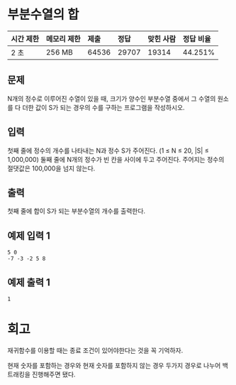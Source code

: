 # 부분수열의 합 

| 시간 제한 | 메모리 제한 | 제출  | 정답  | 맞힌 사람 | 정답 비율 |
| :-------- | :---------- | :---- | :---- | :-------- | :-------- |
| 2 초      | 256 MB      | 64536 | 29707 | 19314     | 44.251%   |

## 문제

N개의 정수로 이루어진 수열이 있을 때, 크기가 양수인 부분수열 중에서 그 수열의 원소를 다 더한 값이 S가 되는 경우의 수를 구하는 프로그램을 작성하시오.

## 입력

첫째 줄에 정수의 개수를 나타내는 N과 정수 S가 주어진다. (1 ≤ N ≤ 20, |S| ≤ 1,000,000) 둘째 줄에 N개의 정수가 빈 칸을 사이에 두고 주어진다. 주어지는 정수의 절댓값은 100,000을 넘지 않는다.

## 출력

첫째 줄에 합이 S가 되는 부분수열의 개수를 출력한다.

## 예제 입력 1 

```
5 0
-7 -3 -2 5 8
```

## 예제 출력 1 

```
1
```

# 회고

재귀함수를 이용할 때는 종료 조건이 있어야한다는 것을 꼭 기억하자.

현재 숫자를 포함하는 경우와 현재 숫자를 포함하지 않는 경우 두가지 경우로 나누어 백트래킹을 진행해주면 됐다.